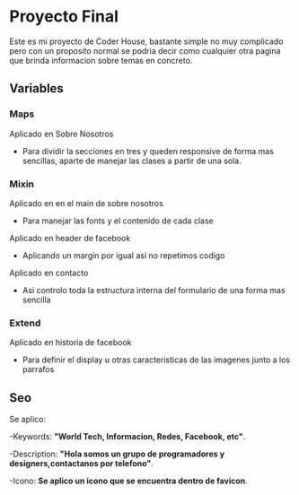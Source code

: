 # Proyecto Final
Este es mi proyecto de Coder House, bastante simple no muy complicado pero con un proposito normal se podria decir como cualquier otra pagina que brinda informacion sobre temas en concreto.

## Variables 

### Maps

Aplicado en Sobre Nosotros

* Para dividir la secciones en tres y queden responsive de forma mas sencillas, aparte de manejar las clases a partir de una sola.

### Mixin 

Aplicado en en el main de sobre nosotros 

* Para manejar las fonts y el contenido de cada clase

Aplicado en header de facebook 

* Aplicando un margin por igual asi no repetimos codigo 

Aplicado en contacto 

* Asi controlo toda la estructura interna del formulario de una forma mas sencilla

### Extend 

Aplicado en historia de facebook 

- Para definir el display u otras caracteristicas de las imagenes junto a los parrafos

## Seo

Se aplico: 

-Keywords: **"World Tech, Informacion, Redes, Facebook, etc"**.

-Description: **"Hola somos un grupo de programadores y designers,contactanos por telefono"**.

-Icono: **Se aplico un icono que se encuentra dentro de favicon**.

